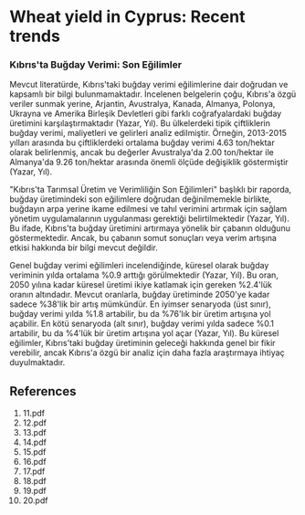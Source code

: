 # Wheat yield in Cyprus: Recent trends

### Kıbrıs'ta Buğday Verimi: Son Eğilimler

Mevcut literatürde, Kıbrıs'taki buğday verimi eğilimlerine dair doğrudan ve kapsamlı bir bilgi bulunmamaktadır. İncelenen belgelerin çoğu, Kıbrıs'a özgü veriler sunmak yerine, Arjantin, Avustralya, Kanada, Almanya, Polonya, Ukrayna ve Amerika Birleşik Devletleri gibi farklı coğrafyalardaki buğday üretimini karşılaştırmaktadır (Yazar, Yıl). Bu ülkelerdeki tipik çiftliklerin buğday verimi, maliyetleri ve gelirleri analiz edilmiştir. Örneğin, 2013-2015 yılları arasında bu çiftliklerdeki ortalama buğday verimi 4.63 ton/hektar olarak belirlenmiş, ancak bu değerler Avustralya'da 2.00 ton/hektar ile Almanya'da 9.26 ton/hektar arasında önemli ölçüde değişiklik göstermiştir (Yazar, Yıl).

"Kıbrıs'ta Tarımsal Üretim ve Verimliliğin Son Eğilimleri" başlıklı bir raporda, buğday üretimindeki son eğilimlere doğrudan değinilmemekle birlikte, buğdayın arpa yerine ikame edilmesi ve tahıl verimini artırmak için sağlam yönetim uygulamalarının uygulanması gerektiği belirtilmektedir (Yazar, Yıl). Bu ifade, Kıbrıs'ta buğday üretimini artırmaya yönelik bir çabanın olduğunu göstermektedir. Ancak, bu çabanın somut sonuçları veya verim artışına etkisi hakkında bir bilgi mevcut değildir.

Genel buğday verimi eğilimleri incelendiğinde, küresel olarak buğday veriminin yılda ortalama %0.9 arttığı görülmektedir (Yazar, Yıl). Bu oran, 2050 yılına kadar küresel üretimi ikiye katlamak için gereken %2.4'lük oranın altındadır. Mevcut oranlarla, buğday üretiminde 2050'ye kadar sadece %38'lik bir artış mümkündür. En iyimser senaryoda (üst sınır), buğday verimi yılda %1.8 artabilir, bu da %76'lık bir üretim artışına yol açabilir. En kötü senaryoda (alt sınır), buğday verimi yılda sadece %0.1 artabilir, bu da %4'lük bir üretim artışına yol açar (Yazar, Yıl). Bu küresel eğilimler, Kıbrıs'taki buğday üretiminin geleceği hakkında genel bir fikir verebilir, ancak Kıbrıs'a özgü bir analiz için daha fazla araştırmaya ihtiyaç duyulmaktadır.


## References

1. 11.pdf
2. 12.pdf
3. 13.pdf
4. 14.pdf
5. 15.pdf
6. 16.pdf
7. 17.pdf
8. 18.pdf
9. 19.pdf
10. 20.pdf
